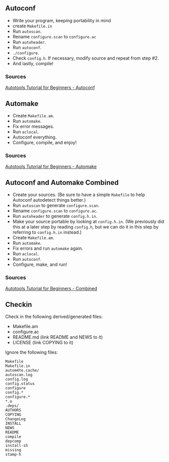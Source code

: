 ## Autoconf

- Write your program, keeping portability in mind
- create `Makefile.in`
- Run `autoscan`.
- Rename `configure.scan` to `configure.ac`
- Run `autoheader`.
- Run `autoconf`.
- `./configure`.
- Check `config.h`. If necessary, modify source and repeat from step #2.
- And lastly, compile!

### Sources

[Autotools Tutorial for Beginners - Autoconf](http://markuskimius.wikidot.com/programming:tut:autotools:3)

## Automake

- Create `Makefile.am`.
- Run `automake`.
- Fix error messages.
- Run `aclocal`.
- Autoconf everything.
- Configure, compile, and enjoy!

### Sources

[Autotools Tutorial for Beginners - Automake](http://markuskimius.wikidot.com/programming:tut:autotools:4)


## Autoconf and Automake Combined

- Create your sources. (Be sure to have a simple `Makefile` to help Autoconf autodetect things better.)
- Run `autoscan` to generate `configure.scan`.
- Rename `configure.scan` to `configure.ac`.
- Run `autoheader` to generate `config.h.in`.
- Make your source portable by looking at `config.h.in`. (We previously did this at a later step by reading `config.h`, but we can do it in this step by referring to `config.h.in` instead.)
- Create `Makefile.am`.
- Run `automake`.
- Fix errors and run `automake` again.
- Run `aclocal`.
- Run `autoconf`.
- Configure, make, and run!

### Sources

[Autotools Tutorial for Beginners - Combined](http://markuskimius.wikidot.com/programming:tut:autotools:5)

## Checkin

Check in the following derived/generated files:

- Makefile.am
- configure.ac
- README.md (link README and NEWS to it)
- LICENSE (link COPYING to it)

Ignore the following files:

```
Makefile
Makefile.in
autom4te.cache/
autoscan.log
config.log
config.status
configure
config.*
configure.*
*.o
.deps/
AUTHORS
COPYING
ChangeLog
INSTALL
NEWS
README
compile
depcomp
install-sh
missing
stamp-h
```

